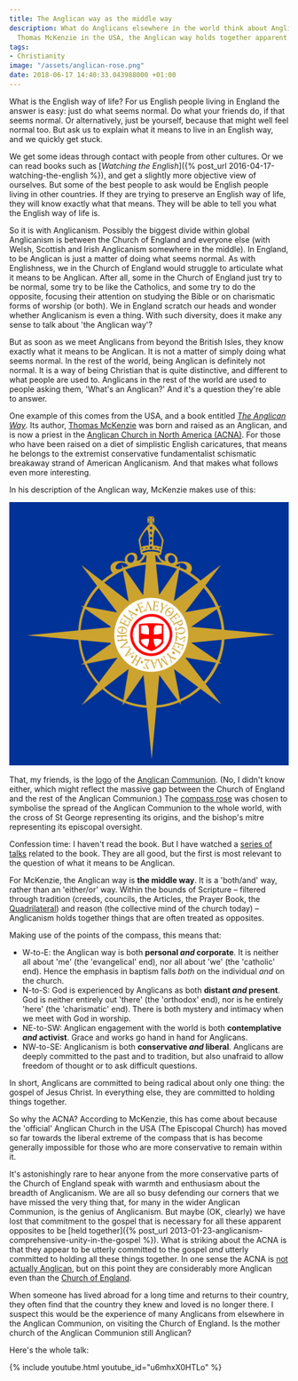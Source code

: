 ```yaml
---
title: The Anglican way as the middle way
description: What do Anglicans elsewhere in the world think about Anglicanism? For
  Thomas McKenzie in the USA, the Anglican way holds together apparent opposites.
tags:
- Christianity
image: "/assets/anglican-rose.png"
date: 2018-06-17 14:40:33.043988000 +01:00
---
```

What is the English way of life? For us English people living in England the answer is easy: just do what seems normal. Do what your friends do, if that seems normal. Or alternatively, just be yourself, because that might well feel normal too. But ask us to explain what it means to live in an English way, and we quickly get stuck.

We get some ideas through contact with people from other cultures. Or we can read books such as [_Watching the English_]({% post_url 2016-04-17-watching-the-english %}), and get a slightly more objective view of ourselves. But some of the best people to ask would be English people living in other countries. If they are trying to preserve an English way of life, they will know exactly what that means. They will be able to tell you what the English way of life is.

So it is with Anglicanism. Possibly the biggest divide within global Anglicanism is between the Church of England and everyone else (with Welsh, Scottish and Irish Anglicanism somewhere in the middle). In England, to be Anglican is just a matter of doing what seems normal. As with Englishness, we in the Church of England would struggle to articulate what it means to be Anglican. After all, some in the Church of England just try to be normal, some try to be like the Catholics, and some try to do the opposite, focusing their attention on studying the Bible or on charismatic forms of worship (or both). We in England scratch our heads and wonder whether Anglicanism is even a thing. With such diversity, does it make any sense to talk about 'the Anglican way'?

But as soon as we meet Anglicans from beyond the British Isles, they know exactly what it means to be Anglican. It is not a matter of simply doing what seems normal. In the rest of the world, being Anglican is definitely not normal. It is a way of being Christian that is quite distinctive, and different to what people are used to. Anglicans in the rest of the world are used to people asking them, 'What's an Anglican?' And it's a question they're able to answer.

One example of this comes from the USA, and a book entitled [_The Anglican Way_](http://www.theanglicanway.com/). Its author, [Thomas McKenzie](http://www.thomasmckenzie.com/) was born and raised as an Anglican, and is now a priest in the [Anglican Church in North America (ACNA)](http://www.anglicanchurch.net/). For those who have been raised on a diet of simplistic English caricatures, that means he belongs to the extremist conservative fundamentalist schismatic breakaway strand of American Anglicanism. And that makes what follows even more interesting.

In his description of the Anglican way, McKenzie makes use of this:

[![Anglican Communion Compass Rose](/assets/anglican-rose.png)](https://commons.wikimedia.org/wiki/File:Anglican_rose.svg "Anglican Communion Compass Rose")

That, my friends, is the [logo](https://en.wikipedia.org/wiki/Flag_of_the_Anglican_Communion) of the [Anglican Communion](http://www.anglicancommunion.org/). (No, I didn't know either, which might reflect the massive gap between the Church of England and the rest of the Anglican Communion.) The [compass rose](http://www.compassrosesociety.org/Page.aspx?id=34) was chosen to symbolise the spread of the Anglican Communion to the whole world, with the cross of St George representing its origins, and the bishop's mitre representing its episcopal oversight.

Confession time: I haven't read the book. But I have watched a [series of talks](https://www.youtube.com/playlist?list=PLDMt7FxnXf0qdV4NXU1xiGrtWydWA9AY_) related to the book. They are all good, but the first is most relevant to the question of what it means to be Anglican.

For McKenzie, the Anglican way is **the middle way**. It is a 'both/and' way, rather than an 'either/or' way. Within the bounds of Scripture &ndash; filtered through tradition (creeds, councils, the Articles, the Prayer Book, the [Quadrilateral](https://en.wikipedia.org/wiki/Chicago-Lambeth_Quadrilateral)) and reason (the collective mind of the church today) &ndash; Anglicanism holds together things that are often treated as opposites.

Making use of the points of the compass, this means that:

* W-to-E: the Anglican way is both **personal _and_ corporate**. It is neither all about 'me' (the 'evangelical' end), nor all about 'we' (the 'catholic' end). Hence the emphasis in baptism falls _both_ on the individual _and_ on the church.
* N-to-S: God is experienced by Anglicans as both **distant _and_ present**. God is neither entirely out 'there' (the 'orthodox' end), nor is he entirely 'here' (the 'charismatic' end). There is both mystery and intimacy when we meet with God in worship.
* NE-to-SW: Anglican engagement with the world is both **contemplative _and_ activist**. Grace and works go hand in hand for Anglicans.
* NW-to-SE: Anglicanism is both **conservative _and_ liberal**. Anglicans are deeply committed to the past and to tradition, but also unafraid to allow freedom of thought or to ask difficult questions.

In short, Anglicans are committed to being radical about only one thing: the gospel of Jesus Christ. In everything else, they are committed to holding things together.

So why the ACNA? According to McKenzie, this has come about because the 'official' Anglican Church in the USA (The Episcopal Church) has moved so far towards the liberal extreme of the compass that is has become generally impossible for those who are more conservative to remain within it.

It's astonishingly rare to hear anyone from the more conservative parts of the Church of England speak with warmth and enthusiasm about the breadth of Anglicanism. We are all so busy defending our corners that we have missed the very thing that, for many in the wider Anglican Communion, is the genius of Anglicanism. But maybe (OK, clearly) we have lost that commitment to the gospel that is necessary for all these apparent opposites to be [held together]({% post_url 2013-01-23-anglicanism-comprehensive-unity-in-the-gospel %}). What is striking about the ACNA is that they appear to be utterly committed to the gospel _and_ utterly committed to holding all these things together. In one sense the ACNA is [not actually Anglican](http://localhost:4000/2017/04/30/not-anglicans-but-anglicans/), but on this point they are considerably more Anglican even than the [Church of England](http://localhost:4000/2017/03/18/is-the-church-of-england-anglican/).

When someone has lived abroad for a long time and returns to their country, they often find that the country they knew and loved is no longer there. I suspect this would be the experience of many Anglicans from elsewhere in the Anglican Communion, on visiting the Church of England. Is the mother church of the Anglican Communion still Anglican?

Here's the whole talk:

{% include youtube.html youtube_id="u6mhxX0HTLo" %}

